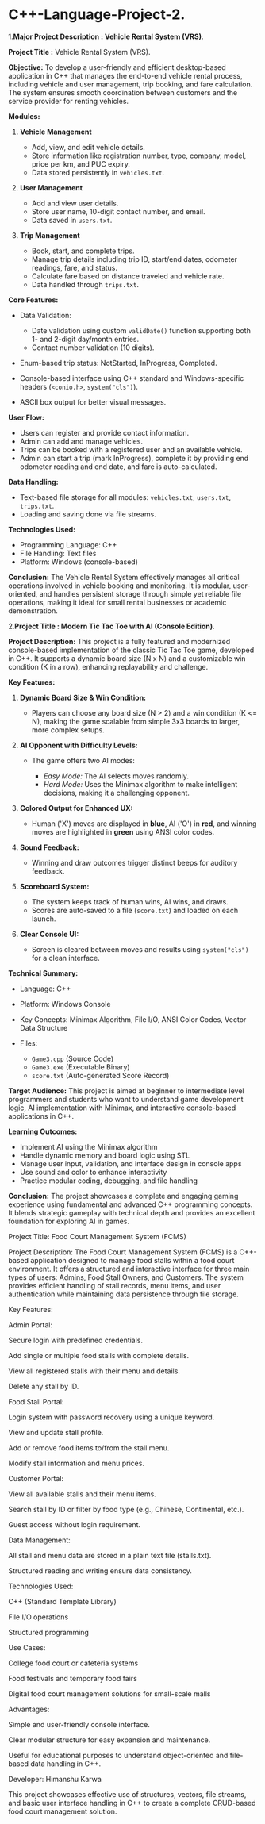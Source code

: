 # C++-Language-Project-2.
1.**Major Project Description : Vehicle Rental System (VRS)**.

**Project Title :** Vehicle Rental System (VRS).

**Objective:**
To develop a user-friendly and efficient desktop-based application in C++ that manages the end-to-end vehicle rental process, including vehicle and user management, trip booking, and fare calculation. The system ensures smooth coordination between customers and the service provider for renting vehicles.

**Modules:**

1. **Vehicle Management**

   * Add, view, and edit vehicle details.
   * Store information like registration number, type, company, model, price per km, and PUC expiry.
   * Data stored persistently in `vehicles.txt`.

2. **User Management**

   * Add and view user details.
   * Store user name, 10-digit contact number, and email.
   * Data saved in `users.txt`.

3. **Trip Management**

   * Book, start, and complete trips.
   * Manage trip details including trip ID, start/end dates, odometer readings, fare, and status.
   * Calculate fare based on distance traveled and vehicle rate.
   * Data handled through `trips.txt`.

**Core Features:**

* Data Validation:

  * Date validation using custom `validDate()` function supporting both 1- and 2-digit day/month entries.
  * Contact number validation (10 digits).
* Enum-based trip status: NotStarted, InProgress, Completed.
* Console-based interface using C++ standard and Windows-specific headers (`<conio.h>`, `system("cls")`).
* ASCII box output for better visual messages.

**User Flow:**

* Users can register and provide contact information.
* Admin can add and manage vehicles.
* Trips can be booked with a registered user and an available vehicle.
* Admin can start a trip (mark InProgress), complete it by providing end odometer reading and end date, and fare is auto-calculated.

**Data Handling:**

* Text-based file storage for all modules: `vehicles.txt`, `users.txt`, `trips.txt`.
* Loading and saving done via file streams.

**Technologies Used:**

* Programming Language: C++
* File Handling: Text files
* Platform: Windows (console-based)

**Conclusion:**
The Vehicle Rental System effectively manages all critical operations involved in vehicle booking and monitoring. It is modular, user-oriented, and handles persistent storage through simple yet reliable file operations, making it ideal for small rental businesses or academic demonstration.

2.**Project Title : Modern Tic Tac Toe with AI (Console Edition)**.

**Project Description:**
This project is a fully featured and modernized console-based implementation of the classic Tic Tac Toe game, developed in C++. It supports a dynamic board size (N x N) and a customizable win condition (K in a row), enhancing replayability and challenge.

**Key Features:**

1. **Dynamic Board Size & Win Condition:**

   * Players can choose any board size (N > 2) and a win condition (K <= N), making the game scalable from simple 3x3 boards to larger, more complex setups.

2. **AI Opponent with Difficulty Levels:**

   * The game offers two AI modes:

     * *Easy Mode:* The AI selects moves randomly.
     * *Hard Mode:* Uses the Minimax algorithm to make intelligent decisions, making it a challenging opponent.

3. **Colored Output for Enhanced UX:**

   * Human ('X') moves are displayed in **blue**, AI ('O') in **red**, and winning moves are highlighted in **green** using ANSI color codes.

4. **Sound Feedback:**

   * Winning and draw outcomes trigger distinct beeps for auditory feedback.

5. **Scoreboard System:**

   * The system keeps track of human wins, AI wins, and draws.
   * Scores are auto-saved to a file (`score.txt`) and loaded on each launch.

6. **Clear Console UI:**

   * Screen is cleared between moves and results using `system("cls")` for a clean interface.

**Technical Summary:**

* Language: C++
* Platform: Windows Console
* Key Concepts: Minimax Algorithm, File I/O, ANSI Color Codes, Vector Data Structure
* Files:

  * `Game3.cpp` (Source Code)
  * `Game3.exe` (Executable Binary)
  * `score.txt` (Auto-generated Score Record)

**Target Audience:**
This project is aimed at beginner to intermediate level programmers and students who want to understand game development logic, AI implementation with Minimax, and interactive console-based applications in C++.

**Learning Outcomes:**

* Implement AI using the Minimax algorithm
* Handle dynamic memory and board logic using STL
* Manage user input, validation, and interface design in console apps
* Use sound and color to enhance interactivity
* Practice modular coding, debugging, and file handling

**Conclusion:**
The project showcases a complete and engaging gaming experience using fundamental and advanced C++ programming concepts. It blends strategic gameplay with technical depth and provides an excellent foundation for exploring AI in games.

Project Title: Food Court Management System (FCMS)

Project Description:
The Food Court Management System (FCMS) is a C++-based application designed to manage food stalls within a food court environment. It offers a structured and interactive interface for three main types of users: Admins, Food Stall Owners, and Customers. The system provides efficient handling of stall records, menu items, and user authentication while maintaining data persistence through file storage.

Key Features:

Admin Portal:

Secure login with predefined credentials.

Add single or multiple food stalls with complete details.

View all registered stalls with their menu and details.

Delete any stall by ID.

Food Stall Portal:

Login system with password recovery using a unique keyword.

View and update stall profile.

Add or remove food items to/from the stall menu.

Modify stall information and menu prices.

Customer Portal:

View all available stalls and their menu items.

Search stall by ID or filter by food type (e.g., Chinese, Continental, etc.).

Guest access without login requirement.

Data Management:

All stall and menu data are stored in a plain text file (stalls.txt).

Structured reading and writing ensure data consistency.

Technologies Used:

C++ (Standard Template Library)

File I/O operations

Structured programming

Use Cases:

College food court or cafeteria systems

Food festivals and temporary food fairs

Digital food court management solutions for small-scale malls

Advantages:

Simple and user-friendly console interface.

Clear modular structure for easy expansion and maintenance.

Useful for educational purposes to understand object-oriented and file-based data handling in C++.

Developer: Himanshu Karwa

This project showcases effective use of structures, vectors, file streams, and basic user interface handling in C++ to create a complete CRUD-based food court management solution.
